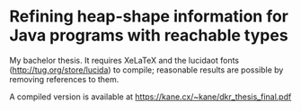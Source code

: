 # Refining heap-shape information for Java programs with reachable types
My bachelor thesis. It requires XeLaTeX and the lucidaot fonts (http://tug.org/store/lucida) to compile; reasonable results are possible by removing references to them. 

A compiled version is available at https://kane.cx/~kane/dkr_thesis_final.pdf
